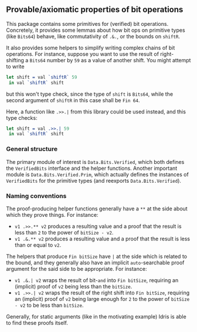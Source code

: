 ## Provable/axiomatic properties of bit operations

This package contains some primitives for (verified) bit operations.
Concretely, it provides some lemmas about how bit ops on primitive types (like `Bits64`) behave,
like commutativity of `.&.`, or the bounds on `shiftR`.

It also provides some helpers to simplify writing complex chains of bit operations.
For instance, suppose you want to use the result of right-shifting a `Bits64` number
by `59` as a value of another shift.
You might attempt to write
```idris
let shift = val `shiftR` 59
 in val `shiftR` shift
```
but this won't type check, since the type of `shift` is `Bits64`,
while the second argument of `shiftR` in this case shall be `Fin 64`.

Here, a function like `.>>.|` from this library could be used instead,
and this type checks:
```idris
let shift = val .>>.| 59
 in val `shiftR` shift
```

### General structure

The primary module of interest is `Data.Bits.Verified`,
which both defines the `VerifiedBits` interface and the helper functions.
Another important module is `Data.Bits.Verified.Prim`,
which actually defines the instances of `VerifiedBits` for the primitive types
(and reexports `Data.Bits.Verified`).

### Naming conventions

The proof-producing helper functions generally have a `**` at the side about which they prove things.
For instance:

* `v1 .>>.** v2` produces a resulting value and a proof that the result is less than `2` to the power of `bitSize - v2`.
* `v1 .&.** v2` produces a resulting value and a proof that the result is less than or equal to `v2`.

The helpers that produce `Fin bitSize` have `|` at the side which is related to the bound,
and they generally also have an implicit `auto`-searchable proof argument for the said side to be appropriate.
For instance:

* `v1 .&.| v2` wraps the result of bit-`and` into `Fin bitSize`, requiring an (implicit) proof of `v2` being less than the `bitSize`.
* `v1 .>>.| v2` wraps the result of the right shift into `Fin bitSize`,
  requiring an (implicit) proof of `v2` being large enough for `2` to the power of `bitSize - v2` to be less than `bitSize`.

Generally, for static arguments (like in the motivating example) Idris is able to find these proofs itself.
